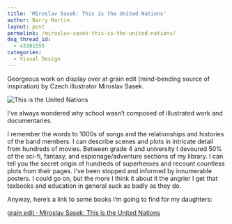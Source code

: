 ```yaml
---
title: 'Miroslav Sasek: This is the United Nations'
author: Barry Martin
layout: post
permalink: /miroslav-sasek-this-is-the-united-nations/
dsq_thread_id:
  - 43381555
categories:
  - Visual Design
---
```

Georgeous work on display over at grain edit (mind-bending source of inspiration) by Czech illustrator Miroslav Sasek.

![This is the United Nations][1]

I&#8217;ve always wondered why school wasn&#8217;t composed of illustrated work and documentaries.

I remember the words to 1000s of songs and the relationships and histories of the band members. I can describe scenes and plots in intricate detail from hundreds of movies. Between grade 4 and university I devoured 50% of the sci-fi, fantasy, and espionage/adventure sections of my library. I can tell you the secret origin of hundreds of superheroes and recount countless plots from their pages. I&#8217;ve been stopped and informed by innumerable posters. I could go on, but the more I think it about it the angrier I get that texbooks and education in general suck as badly as they do.

Anyway, here&#8217;s a link to some books I&#8217;m going to find for my daughters:

[grain edit · Miroslav Sasek: This is the United Nations][2]

 [1]: http://hypenotic.com/wordpress/wp-content/uploads/2008/11/miroslav-sasek-nations-81.jpg
 [2]: http://grainedit.com/2008/11/11/miroslav-sasek-this-is-the-united-nations/